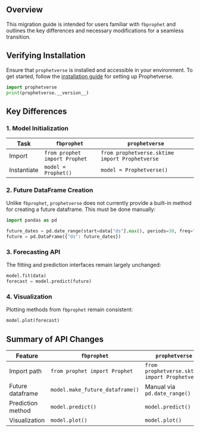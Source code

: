 
## Overview

 This migration guide is intended for users familiar with `fbprophet` and outlines the key differences and necessary modifications for a seamless transition.

## Verifying Installation

Ensure that `prophetverse` is installed and accessible in your environment. To get started, follow the [installation guide](https://prophetverse.com/README.md/) for setting up Prophetverse.

```python
import prophetverse
print(prophetverse.__version__)
```

## Key Differences

### 1. Model Initialization

|Task|`fbprophet`|`prophetverse`|
|---|---|---|
|Import|`from prophet import Prophet`|`from prophetverse.sktime import Prophetverse`|
|Instantiate|`model = Prophet()`|`model = Prophetverse()`|

### 2. Future DataFrame Creation

Unlike `fbprophet`, `prophetverse` does not currently provide a built-in method for creating a future dataframe. This must be done manually:

```python
import pandas as pd

future_dates = pd.date_range(start=data["ds"].max(), periods=30, freq="D")
future = pd.DataFrame({"ds": future_dates})
```

### 3. Forecasting API

The fitting and prediction interfaces remain largely unchanged:

```python
model.fit(data)
forecast = model.predict(future)
```

### 4. Visualization

Plotting methods from `fbprophet` remain consistent:

```python
model.plot(forecast)
```

## Summary of API Changes

|Feature|`fbprophet`|`prophetverse`|
|---|---|---|
|Import path|`from prophet import Prophet`|`from prophetverse.sktime import Prophetverse`|
|Future dataframe|`model.make_future_dataframe()`|Manual via `pd.date_range()`|
|Prediction method|`model.predict()`|`model.predict()`|
|Visualization|`model.plot()`|`model.plot()`|


    
